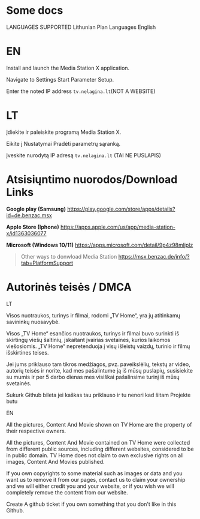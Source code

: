 # Some docs

LANGUAGES SUPPORTED Lithunian 
Plan Languages English 

 # EN
 Install and launch the Media Station X application.
 
 Navigate to Settings  Start Parameter  Setup.
 
 Enter the noted IP address `tv.nelagina.lt`(NOT A WEBSITE)
 
 # LT
 
 Įdiekite ir paleiskite programą Media Station X.
 
 Eikite į Nustatymai Pradėti parametrų sąranką.
 
 Įveskite nurodytą IP adresą `tv.nelagina.lt` (TAI NE PUSLAPIS)

 # Atsisiųntimo nuorodos/Download Links
 
 **Google play (Samsung)** https://play.google.com/store/apps/details?id=de.benzac.msx
 
 **Apple Store (Iphone)**  https://apps.apple.com/us/app/media-station-x/id1363036077
 
 **Microsoft (Windows 10/11)** https://apps.microsoft.com/detail/9p4z98mljplz

>Other ways to donwload Media Station 
 https://msx.benzac.de/info/?tab=PlatformSupport


# Autorinės teisės / DMCA

LT

Visos nuotraukos, turinys ir filmai, rodomi „TV Home“, yra jų atitinkamų savininkų nuosavybė.

Visos „TV Home“ esančios nuotraukos, turinys ir filmai buvo surinkti iš skirtingų viešų šaltinių, įskaitant įvairias svetaines, kurios laikomos viešosiomis. „TV Home“ nepretenduoja į visų išleistų vaizdų, turinio ir filmų išskirtines teises.

Jei jums priklauso tam tikros medžiagos, pvz. paveikslėlių, tekstų ar video, autorių teisės ir norite, kad mes pašalintume ją iš mūsų puslapių, susisiekite su mumis ir per 5 darbo dienas mes visiškai pašalinsime turinį iš mūsų svetainės.

Sukurk Github bileta jei kaškas tau priklauso ir tu nenori kad šitam Projekte butu

EN

All the pictures, Content And Movie shown on TV Home are the property of their respective owners.

All the pictures, Content And Movie contained on TV Home  were collected from different public sources, including different websites, considered to be in public domain. TV Home does not claim to own exclusive rights on all images, Content And Movies published.

If you own copyrights to some material such as images or data and you want us to remove it from our pages, contact us to claim your ownership and we will either credit you and your website, or if you wish we will completely remove the content from our website.

Create A github ticket if you own something that you don't like in this Github.
